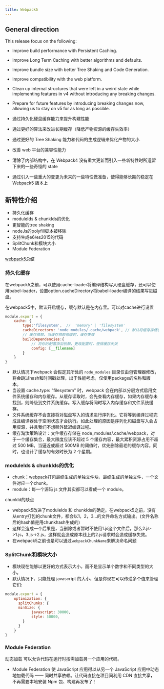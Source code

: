 ```yaml
---
title: Webpack5
---
```


## General direction

This release focus on the following:

- Improve build performance with Persistent Caching.
- Improve Long Term Caching with better algorithms and defaults.
- Improve bundle size with better Tree Shaking and Code Generation.
- Improve compatibility with the web platform.
- Clean up internal structures that were left in a weird state while implementing features in v4 without introducing any breaking changes.
- Prepare for future features by introducing breaking changes now, allowing us to stay on v5 for as long as possible.

- 通过持久化硬盘缓存能力来提升构建性能
- 通过更好的算法来改进长期缓存（降低产物资源的缓存失效率）
- 通过更好的 Tree Shaking 能力和代码的生成逻辑来优化产物的大小
- 改善 web 平台的兼容性能力
- 清除了内部结构中，在 Webpack4 没有重大更新而引入一些新特性时所遗留下来的一些奇怪的 state
- 通过引入一些重大的变更为未来的一些特性做准备，使得能够长期的稳定在 Webpack5 版本上

## 新特性介绍
- 持久化缓存
- moduleIds & chunkIds的优化
- 更智能的tree shaking
- nodeJs的polyfill脚本被移除
- 支持生成e6/es2015的代码
- SplitChunk和模块大小
- Module Federation


[webpack5总结](https://juejin.cn/post/7023242274876162084)

### 持久化缓存

在webpack5之前，可以使用cache-loader将编译结构写入硬盘缓存，还可以使用babel-loader，设置option.cacheDirectory将babel-loader编译的结果写进磁盘。

在webpack5中，默认开启缓存，缓存默认是在内存里。可以对cache进行设置
```javascript
module.export = {
    cache: {
        type:'filesystem',  //  'memory' | 'filesystem'
        cacheDirectory: 'node_modules/.cache/webpack', // 默认将缓存存储在 node_modules/.cache/webpack
        // 缓存依赖，当缓存依赖修改时，缓存失效
        buildDependencies:{
        	// 将你的配置添加依赖，更改配置时，使得缓存失效
        	config: [__filename]
    	} 
    }
}
```
- 默认情况下webpack 会假定其所处的 `node_modules` 目录仅由包管理器修改，将会跳过hash和时间戳处理，出于性能考虑，仅使用package的名称和版本。
- 当设置 cache.type: "filesystem" 时，webpack 会在内部以分层方式启用文件系统缓存和内存缓存。从缓存读取时，会先查看内存缓存，如果内存缓存未找到，则降级到文件系统缓存。写入缓存将同时写入内存缓存和文件系统缓存。
- 文件系统缓存不会直接将对磁盘写入的请求进行序列化。它将等到编译过程完成且编译器处于空闲状态才会执行。如此处理的原因是序列化和磁盘写入会占用资源，并且我们不想额外延迟编译过程。
- 缓存淘汰策略设计：文件缓存存储在 node_modules/.cache/webpack，对于一个缓存集合，最大限度应该不超过 5 个缓存内容，最大累积资源占用不超过 500 MB，当逼近或超过 500MB 的阈值时，优先删除最老的缓存内容。同时，也设计了缓存的有效时长为 2 个星期。

### moduleIds & chunkIds的优化
- chunk：webpack打包最终生成的单独文件块，最终生成的单独文件，一个文件对应一个chunk。
- module：每一个源码 js 文件其实都可以看成一个 module。

chunkId的缺点

- webpack5改进了moduleIds 和 chunkIds的确定。在webpack5之前，没有从entry打包的chunk文件，都会以1，2，3...的文件命名方式输出。(文件名称后的hash值是用chunkhash生成的)
- 这样会造成一个后果是，当删除或者暂时不使用1.js这个文件后，那么2.js->1.js，3.js->2.js，这样就会造成原本线上的2.js请求时会造成缓存失效。
- 在webpack5之前也是可以通过`webpackChunkName`来解决命名问题

### SplitChunk和模块大小
- 模块现在能够以更好的方式表示大小，而不是显示单个数字和不同类型的大小。
- 默认情况下，只能处理 javascript 的大小，但是你现在可以传递多个值来管理它们:
```javascript
module.export = {
    optimization: {
      splitChunks: {
      minSize: {
            javascript: 30000,
            style: 50000,
        }
      }
    }
}
```

### Module Federation
动态加载 可以允许代码在运行时按需加载另一个应用的代码。
- Module Federation 使 JavaScript 应用得以从另一个 JavaScript 应用中动态地加载代码 —— 同时共享依赖。让代码直接在项目间利用 CDN 直接共享，不再需要本地安装 Npm 包、构建再发布了！
